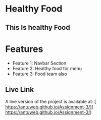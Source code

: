 # Healthy Food

## This Is healthy Food 


# Features
- Feature 1: Navbar Section
- Feature 2: Healthy food for menu
- Feature 3: Food team also 

## Live Link

A live version of the project is available at: [ https://antuweb.github.io/Assignment-3/]( https://antuweb.github.io/Assignment-3/)
